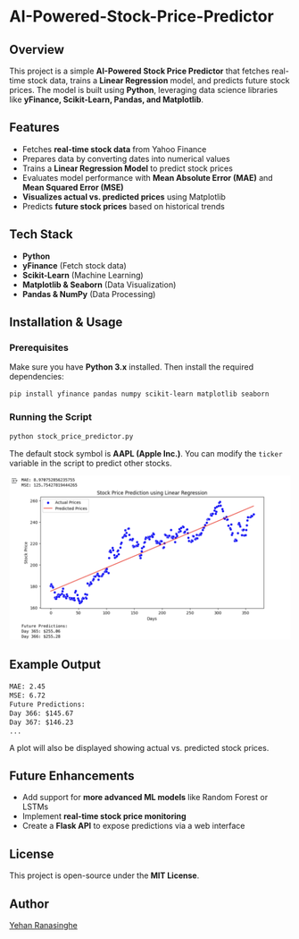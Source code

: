 # AI-Powered-Stock-Price-Predictor

## Overview
This project is a simple **AI-Powered Stock Price Predictor** that fetches real-time stock data, trains a **Linear Regression** model, and predicts future stock prices. The model is built using **Python**, leveraging data science libraries like **yFinance, Scikit-Learn, Pandas, and Matplotlib**.

## Features
- Fetches **real-time stock data** from Yahoo Finance
- Prepares data by converting dates into numerical values
- Trains a **Linear Regression Model** to predict stock prices
- Evaluates model performance with **Mean Absolute Error (MAE)** and **Mean Squared Error (MSE)**
- **Visualizes actual vs. predicted prices** using Matplotlib
- Predicts **future stock prices** based on historical trends

## Tech Stack
- **Python**
- **yFinance** (Fetch stock data)
- **Scikit-Learn** (Machine Learning)
- **Matplotlib & Seaborn** (Data Visualization)
- **Pandas & NumPy** (Data Processing)

## Installation & Usage
### Prerequisites
Make sure you have **Python 3.x** installed. Then install the required dependencies:
```sh
pip install yfinance pandas numpy scikit-learn matplotlib seaborn
```

### Running the Script
```sh
python stock_price_predictor.py
```
The default stock symbol is **AAPL (Apple Inc.)**. You can modify the `ticker` variable in the script to predict other stocks.

![Alt Text](image.png)

## Example Output
```
MAE: 2.45
MSE: 6.72
Future Predictions:
Day 366: $145.67
Day 367: $146.23
...
```
A plot will also be displayed showing actual vs. predicted stock prices.

## Future Enhancements
- Add support for **more advanced ML models** like Random Forest or LSTMs
- Implement **real-time stock price monitoring**
- Create a **Flask API** to expose predictions via a web interface

## License
This project is open-source under the **MIT License**.

## Author
[Yehan Ranasinghe]([https://github.com/your-github](https://github.com/Yehan-Ranasinghe/))


